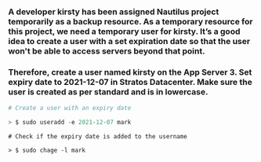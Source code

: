 ### A developer kirsty has been assigned Nautilus project temporarily as a backup resource. As a temporary resource for this project, we need a temporary user for kirsty. It’s a good idea to create a user with a set expiration date so that the user won't be able to access servers beyond that point.


### Therefore, create a user named kirsty on the App Server 3. Set expiry date to 2021-12-07 in Stratos Datacenter. Make sure the user is created as per standard and is in lowercase.

```powershell
# Create a user with an expiry date 

> $ sudo useradd -e 2021-12-07 mark

```

``` shell
# Check if the expiry date is added to the username 

> $ sudo chage -l mark

```
